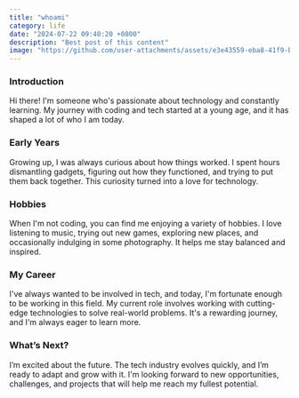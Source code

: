 ```yaml
---
title: "whoami"
category: life
date: "2024-07-22 09:40:20 +0800"
description: "Best post of this content"
image: "https://github.com/user-attachments/assets/e3e43559-eba8-41f9-b718-b4230e9ee13c"
---
```


### Introduction

Hi there! I'm someone who's passionate about technology and constantly learning. My journey with coding and tech started at a young age, and it has shaped a lot of who I am today.

### Early Years

Growing up, I was always curious about how things worked. I spent hours dismantling gadgets, figuring out how they functioned, and trying to put them back together. This curiosity turned into a love for technology.

### Hobbies

When I'm not coding, you can find me enjoying a variety of hobbies. I love listening to music, trying out new games, exploring new places, and occasionally indulging in some photography. It helps me stay balanced and inspired.

### My Career

I've always wanted to be involved in tech, and today, I'm fortunate enough to be working in this field. My current role involves working with cutting-edge technologies to solve real-world problems. It's a rewarding journey, and I'm always eager to learn more.

### What’s Next?

I’m excited about the future. The tech industry evolves quickly, and I’m ready to adapt and grow with it. I'm looking forward to new opportunities, challenges, and projects that will help me reach my fullest potential.
